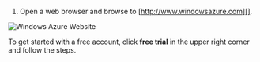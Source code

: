 1. Open a web browser and browse to [http://www.windowsazure.com][].
 
 ![Windows Azure Website][]

 To get started with a free account, click **free trial** in the upper right corner and follow the steps.

[http://www.windowsazure.com]: http://www.windowsazure.com
[Windows Azure Website]: ../media/freetrialonwindowsazurehomepage.png
 